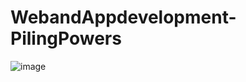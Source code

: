 # WebandAppdevelopment-PilingPowers
![image](https://user-images.githubusercontent.com/86713009/126058162-d994e95d-413d-4da7-a476-a73bf807a0a7.png)
